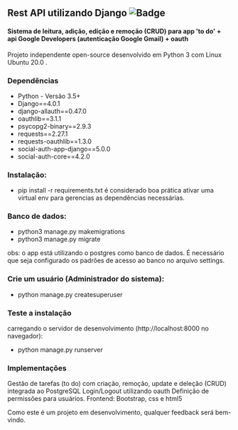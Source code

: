## Rest API utilizando Django ![Badge](https://img.shields.io/badge/rest-api-%237159c1?style=for-the-badge&logo=ghost)
#### Sistema de leitura, adição, edição e remoção (CRUD) para app 'to do' + api Google Developers (autenticação Google Gmail) + oauth

Projeto independente open-source desenvolvido em Python 3 com Linux Ubuntu 20.0
.
### Dependências 

- Python - Versão 3.5+
- Django==4.0.1
- django-allauth==0.47.0
- oauthlib==3.1.1
- psycopg2-binary==2.9.3
- requests==2.27.1
- requests-oauthlib==1.3.0
- social-auth-app-django==5.0.0
- social-auth-core==4.2.0


### Instalação:

- pip install -r requirements.txt
é considerado boa prática ativar uma virtual env para gerencias as dependências necessárias.

### Banco de dados:

- python3 manage.py makemigrations
- python3 manage.py migrate

obs: o app está utilizando o postgres como banco de dados.
É necessário que seja configurado os padrões de acesso ao banco no arquivo settings.


### Crie um usuário (Administrador do sistema):

- python manage.py createsuperuser

### Teste a instalação 
carregando o servidor de desenvolvimento (http://localhost:8000 no navegador):
- python manage.py runserver


### Implementações
Gestão de tarefas (to do) com criação, remoção, update e deleção (CRUD) integrada ao PostgreSQL
Login/Logout utilizando oauth
Definição de permissões para usuários.
Frontend: Bootstrap, css e html5


Como este é um projeto em desenvolvimento, qualquer feedback será bem-vindo.
